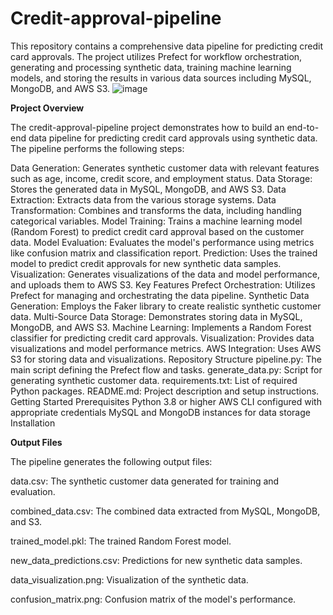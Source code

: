 # Credit-approval-pipeline
This repository contains a comprehensive data pipeline for predicting credit card approvals. The project utilizes Prefect for workflow orchestration, generating and processing synthetic data, training machine learning models, and storing the results in various data sources including MySQL, MongoDB, and AWS S3.
![image](https://github.com/user-attachments/assets/80940deb-b533-453f-8a60-9a087bca5384)

**Project Overview**

The credit-approval-pipeline project demonstrates how to build an end-to-end data pipeline for predicting credit card approvals using synthetic data. The pipeline performs the following steps:

Data Generation: Generates synthetic customer data with relevant features such as age, income, credit score, and employment status.
Data Storage: Stores the generated data in MySQL, MongoDB, and AWS S3.
Data Extraction: Extracts data from the various storage systems.
Data Transformation: Combines and transforms the data, including handling categorical variables.
Model Training: Trains a machine learning model (Random Forest) to predict credit card approval based on the customer data.
Model Evaluation: Evaluates the model's performance using metrics like confusion matrix and classification report.
Prediction: Uses the trained model to predict credit approvals for new synthetic data samples.
Visualization: Generates visualizations of the data and model performance, and uploads them to AWS S3.
Key Features
Prefect Orchestration: Utilizes Prefect for managing and orchestrating the data pipeline.
Synthetic Data Generation: Employs the Faker library to create realistic synthetic customer data.
Multi-Source Data Storage: Demonstrates storing data in MySQL, MongoDB, and AWS S3.
Machine Learning: Implements a Random Forest classifier for predicting credit card approvals.
Visualization: Provides data visualizations and model performance metrics.
AWS Integration: Uses AWS S3 for storing data and visualizations.
Repository Structure
pipeline.py: The main script defining the Prefect flow and tasks.
generate_data.py: Script for generating synthetic customer data.
requirements.txt: List of required Python packages.
README.md: Project description and setup instructions.
Getting Started
Prerequisites
Python 3.8 or higher
AWS CLI configured with appropriate credentials
MySQL and MongoDB instances for data storage
Installation

**Output Files**

The pipeline generates the following output files:

data.csv: The synthetic customer data generated for training and evaluation.

combined_data.csv: The combined data extracted from MySQL, MongoDB, and S3.

trained_model.pkl: The trained Random Forest model.

new_data_predictions.csv: Predictions for new synthetic data samples.

data_visualization.png: Visualization of the synthetic data.

confusion_matrix.png: Confusion matrix of the model's performance.
